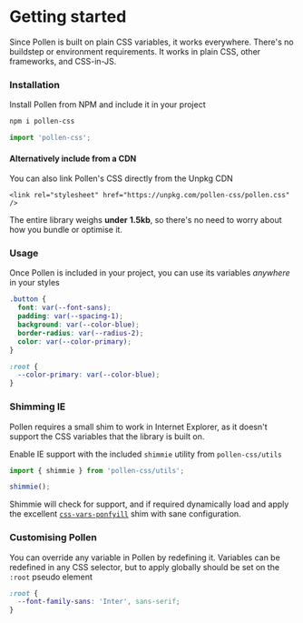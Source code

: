 # Getting started

Since Pollen is built on plain CSS variables, it works everywhere. There's no buildstep or environment requirements. It works in plain CSS, other frameworks, and CSS-in-JS. 

### Installation

Install Pollen from NPM and include it in your project

```bash
npm i pollen-css
```

```javascript
import 'pollen-css';
```

#### Alternatively include from a CDN

You can also link Pollen's CSS directly from the Unpkg CDN

```markup
<link rel="stylesheet" href="https://unpkg.com/pollen-css/pollen.css" />
```

The entire library weighs **under** **1.5kb**, so there's no need to worry about how you bundle or optimise it.

### Usage

Once Pollen is included in your project, you can use its variables _anywhere_ in your styles

```css
.button {
  font: var(--font-sans);
  padding: var(--spacing-1);
  background: var(--color-blue);
  border-radius: var(--radius-2);
  color: var(--color-primary);
}

:root {
  --color-primary: var(--color-blue);
}
```

### Shimming IE

Pollen requires a small shim to work in Internet Explorer, as it doesn't support the CSS variables that the library is built on. 

Enable IE support with the included `shimmie` utility from `pollen-css/utils`

```javascript
import { shimmie } from 'pollen-css/utils';

shimmie();
```

Shimmie will check for support, and if required  dynamically load and apply the excellent [`css-vars-ponfyill`](https://jhildenbiddle.github.io/css-vars-ponyfill/#/) shim with sane configuration.

### Customising Pollen

You can override any variable in Pollen by redefining it. Variables can be redefined in any CSS selector, but to apply globally should be set on the `:root` pseudo element

```css
:root {
  --font-family-sans: 'Inter', sans-serif;
}
```

